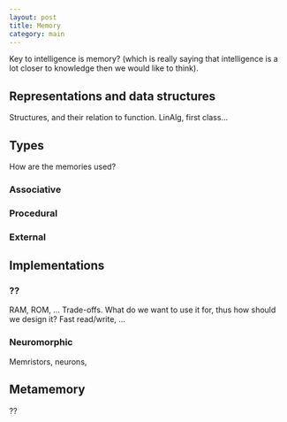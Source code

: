 ```yaml
---
layout: post
title: Memory
category: main
---
```


Key to intelligence is memory? (which is really saying that intelligence is a lot closer to knowledge then we would like to think).

## Representations and data structures

Structures, and their relation to function.
LinAlg, first class...

## Types

How are the memories used?

### Associative

### Procedural

### External



## Implementations

### ??

RAM, ROM, …
Trade-offs. What do we want to use it for, thus how should we design it? Fast read/write, …



### Neuromorphic


Memristors, neurons,

## Metamemory

??

